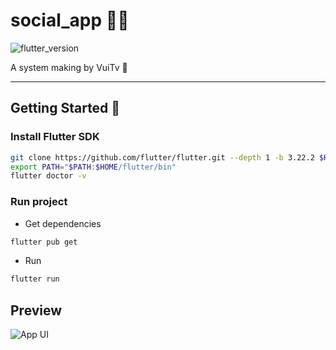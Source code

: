 # social_app 🧑‍💻

![flutter_version][flutter_badge]

A system making by VuiTv 🤖

---

## Getting Started 🚀

### Install Flutter SDK
```sh
git clone https://github.com/flutter/flutter.git --depth 1 -b 3.22.2 $HOME/flutter
export PATH="$PATH:$HOME/flutter/bin"
flutter doctor -v
```

### Run project

- Get dependencies
```sh
flutter pub get
```

- Run
```sh
flutter run
```

## Preview
![App UI](/design/social%20ui%20light.png)

[flutter_badge]: https://img.shields.io/badge/flutter-v3.22.2-blue